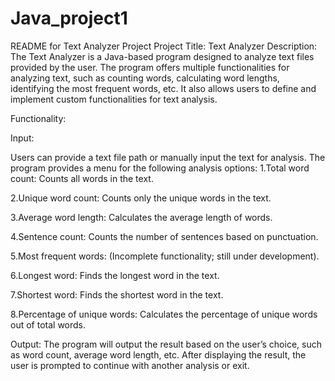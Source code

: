 # Java_project1

README for Text Analyzer Project
Project Title: Text Analyzer
Description:
The Text Analyzer is a Java-based program designed to analyze text files provided by the user. The program offers multiple functionalities for analyzing text, such as counting words, calculating word lengths, identifying the most frequent words, etc. It also allows users to define and implement custom functionalities for text analysis.

Functionality:

Input:

Users can provide a text file path or manually input the text for analysis.
The program provides a menu for the following analysis options:
1.Total word count: Counts all words in the text.

2.Unique word count: Counts only the unique words in the text.

3.Average word length: Calculates the average length of words.

4.Sentence count: Counts the number of sentences based on punctuation.

5.Most frequent words: (Incomplete functionality; still under development).

6.Longest word: Finds the longest word in the text.

7.Shortest word: Finds the shortest word in the text.

8.Percentage of unique words: Calculates the percentage of unique words out of total words.


Output:
The program will output the result based on the user’s choice, such as word count, average word length, etc.
After displaying the result, the user is prompted to continue with another analysis or exit.
